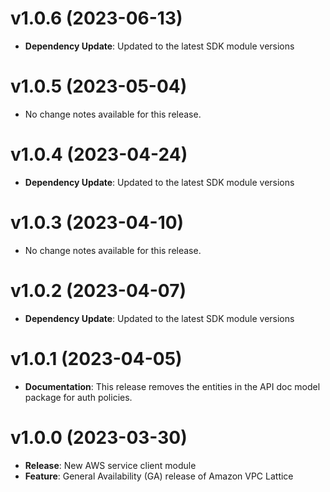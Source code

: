 # v1.0.6 (2023-06-13)

* **Dependency Update**: Updated to the latest SDK module versions

# v1.0.5 (2023-05-04)

* No change notes available for this release.

# v1.0.4 (2023-04-24)

* **Dependency Update**: Updated to the latest SDK module versions

# v1.0.3 (2023-04-10)

* No change notes available for this release.

# v1.0.2 (2023-04-07)

* **Dependency Update**: Updated to the latest SDK module versions

# v1.0.1 (2023-04-05)

* **Documentation**: This release removes the entities in the API doc model package for auth policies.

# v1.0.0 (2023-03-30)

* **Release**: New AWS service client module
* **Feature**: General Availability (GA) release of Amazon VPC Lattice


